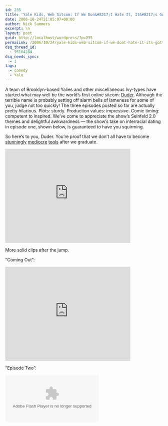 ```yaml
---
id: 235
title: 'Yale Kids, Web Sitcom: If We Don&#8217;t Hate It, It&#8217;s Gotta Be Good'
date: 2006-10-24T21:05:07+00:00
author: Nick Summers
excerpt: \n
layout: post
guid: http://localhost/wordpress/?p=235
permalink: /2006/10/24/yale-kids-web-sitcom-if-we-dont-hate-it-its-gotta-be-good/
dsq_thread_id:
  - 95104284
dsq_needs_sync:
  - 1
tags:
  - comedy
  - Yale
---
```

A team of Brooklyn-based Yalies and other miscellaneous Ivy-types have started what may well be the world&#8217;s first online sitcom: [Duder](http://www.dudershow.com). Although the terrible name is probably setting off alarm bells of lameness for some of you, judge not too quickly! The three episodes posted so far are actually pretty hilarious. Plots: sturdy. Production values: impressive. Comic timing: competent to inspired. We&#8217;ve come to appreciate the show&#8217;s Seinfeld 2.0 themes and delightful awkwardness &#8212; the show&#8217;s take on interracial dating in episode one, shown below, is guaranteed to have you squirming.

So here&#8217;s to you, Duder. You&#8217;re proof that we don&#8217;t all have to become [stunningly](http://www.ivygateblog.com/2006/09/you_cant_take_it_with_you_unless_you_do.html) [mediocre](http://www.ivygateblog.com/2006/08/draft.html) [tools](http://www.ivygateblog.com/2006/10/come_for_the_free_smirnoff_stay_to_smash_the_bottle_over_some_popped_collars_head.html) after we graduate.

<embed src="http://www.vimeo.com/moogaloop.swf?clip_id=79837" quality="best" scale="exactfit" width="400" height="300" type="application/x-shockwave-flash" />


More solid clips after the jump. <!--more-->

&#8220;Coming Out&#8221;:

<embed src="http://www.vimeo.com/moogaloop.swf?clip_id=74427" quality="best" scale="exactfit" width="400" height="300" type="application/x-shockwave-flash" />


&#8220;Episode Two&#8221;:

<embed class="c1" id="VideoPlayback" type="application/x-shockwave-flash" src="http://video.google.com/googleplayer.swf?docId=2741903308320585331&hl=en" flashvars="" />